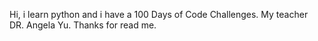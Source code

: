 Hi, i learn python and i have a 100 Days of Code Challenges. My teacher DR. Angela Yu. 
Thanks for read me.
